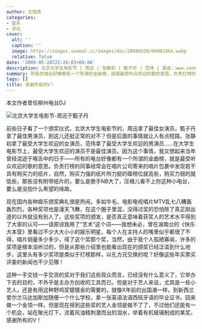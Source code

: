 ```yaml
---
author: 王琥虎
categories:
- 音乐
- 评论
cover:
  alt: ''
  caption: ''
  image: https://images.soomal.cc/images/doc/20090528/00001964.webp
  relative: false
date: '2009-05-28T22:26:03+08:00'
description: 北京大学生电影节 | 周迅 | 张静初 | 甄子丹 | 范伟 | 源自：www.soomal.com | 版权：原创 |  平均/总评分：09.60/48
summary: 所有的电台好像都有一个所谓的金曲榜，就是最受听众欢迎的歌的意思。负责打榜的同事经常会在唱片公司寄来的唱片包裹中发现若干具有购买力的纸片，自然，购买力强的纸片所力挺的碟榜位就高些，购买力弱的就低些，那些没有附带纸片的，要么是歌手NB大了，压根儿看不上你这种小电台，要么是没抱什么希望的缘故。
tags: []
title: 感谢所有的V！
---
```


本文作者曾任柳州电台DJ



![北京大学生电影节-周迅于甄子丹](https://images.soomal.cc/images/doc/20090528/00001964.webp)



前些日子看了一个颁奖仪式，北京大学生电影节的，周迅拿了最佳女演员，甄子丹拿了最佳男演员，到这儿还挺正常的对不？但是后面的事情就让人有点短路，张静初拿了最受大学生欢迎的女演员，范伟拿了最受大学生欢迎的男演员……在大学生电影节上，最受大学生欢迎的演员不是最佳演员。因为这个事情，我又想起来当年曾经混迹于喉舌中的日子――所有的电台好像都有一个所谓的金曲榜，就是最受听众欢迎的歌的意思。负责打榜的同事经常会在唱片公司寄来的唱片包裹中发现若干具有购买力的纸片，自然，购买力强的纸片所力挺的碟榜位就高些，购买力弱的就低些，那些没有附带纸片的，要么是歌手NB大了，压根儿看不上你这种小电台，要么是没抱什么希望的缘故。



现在国内各种娱乐颁奖典礼很是热闹，多如牛毛，电影电视唱片MTV乱七八糟轰轰烈烈，各种奖项也是漫天飞舞，在这个圈子里混，没得过奖的恐怕除了真正刚出道的以外就没有别人了。这些奖项的颁发，是否真正意味着获奖人的艺术水平得到了大家的认可――请原谅我用了“艺术”这个词――我想未必，曾在湖南台的《快乐大本营》里看过不少大大小小的娱乐明星，每个人在主持人的嘴里似乎都很了不得，唱片销量多少多少，得了这个奖那个奖，当然，由于我个人孤陋寡闻，许多的奖项是根本没听过的，但是从那些介绍里也能看出现在的颁奖已经泛滥到什么地步，这里头有多少奖项是类似于打榜那样，以孔方兄交换的呢？好像这些年买票买评委的新闻也不少见哪！



这种一手交钱一手交货的奖对于我们这些观众而言，已经没有什么意义了，它举办下去的目的，不外乎是主办方创收的工具而已。但是对于艺人来说，尤其是一些小艺人，还是有用这种野鸡奖镀镀金的需要的，就像X年前的出国潮一样，到新西兰爱尔兰马达加斯加随便一个什么学校，拿一张英语法语西班牙语的毕业证书，回来做一个金领一样。但是现在得到这些奖的艺人金领是做不了了，不过他们还能有一个机会，站在聚光灯下，流着风油精刺激而出的泪水，举着有机玻璃制成的某奖，感谢所有的V！